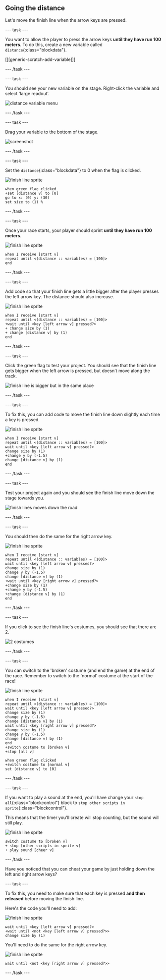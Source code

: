 ## Going the distance

Let's move the finish line when the arrow keys are pressed.

--- task ---

You want to allow the player to press the arrow keys __until they have run 100 meters__. To do this, create a new variable called `distance`{:class="blockdata"}.

[[[generic-scratch-add-variable]]]

--- /task ---

--- task ---

You should see your new variable on the stage. Right-click the variable and select 'large readout'.

![distance variable menu](images/sprint-distance-dispaly.png)

--- /task ---

--- task ---

Drag your variable to the bottom of the stage.

![screenshot](images/sprint-distance-drag.png)

--- /task ---

--- task ---

Set the `distance`{:class="blockdata"} to 0 when the flag is clicked.

![finish line sprite](images/finish-line-sprite.png)

```blocks
when green flag clicked
+set [distance v] to [0]
go to x: (0) y: (30)
set size to (1) %
```

--- /task ---

--- task ---

Once your race starts, your player should sprint __until they have run 100 meters__.

![finish line sprite](images/finish-line-sprite.png)

```blocks
when I receive [start v]
repeat until <(distance :: variables) = [100]>
end 
```

--- /task ---

--- task ---

Add code so that your finish line gets a little bigger after the player presses the left arrow key. The distance should also increase.

![finish line sprite](images/finish-line-sprite.png)

```blocks
when I receive [start v]
repeat until <(distance :: variables) = [100]>
+wait until <key [left arrow v] pressed?>
+ change size by (1)
+ change [distance v] by (1)
end 
```

--- /task ---

--- task ---

Click the green flag to test your project. You should see that the finish line gets bigger when the left arrow is pressed, but doesn't move along the track.

![finish line is bigger but in the same place](images/sprint-line-bug.png)

--- /task ---

--- task ---

To fix this, you can add code to move the finish line down slightly each time a key is pressed.

![finish line sprite](images/finish-line-sprite.png)

```blocks
when I receive [start v]
repeat until <(distance :: variables) = [100]>
wait until <key [left arrow v] pressed?>
change size by (1)
+change y by (-1.5)
change [distance v] by (1)
end 
```

--- /task ---

--- task ---

Test your project again and you should see the finish line move down the stage towards you.

![finish lines moves down the road](images/sprint-line-fix-test.png)

--- /task ---

--- task ---

You should then do the same for the right arrow key.

![finish line sprite](images/finish-line-sprite.png)

```blocks
when I receive [start v]
repeat until <(distance :: variables) = [100]>
wait until <key [left arrow v] pressed?>
change size by (1)
change y by (-1.5)
change [distance v] by (1)
+wait until <key [right arrow v] pressed?>
+change size by (1)
+change y by (-1.5)
+change [distance v] by (1)
end 
```

--- /task ---

--- task ---

If you click to see the finish line's costumes, you should see that there are 2.

![2 costumes](images/sprint-line-costumes.png)

--- /task ---

--- task ---

You can switch to the 'broken' costume (and end the game) at the end of the race. Remember to switch to the 'normal' costume at the start of the race!

![finish line sprite](images/finish-line-sprite.png)

```blocks
when I receive [start v]
repeat until <(distance :: variables) = [100]>
wait until <key [left arrow v] pressed?>
change size by (1)
change y by (-1.5)
change [distance v] by (1)
wait until <key [right arrow v] pressed?>
change size by (1)
change y by (-1.5)
change [distance v] by (1)
end 
+switch costume to [broken v]
+stop [all v]
```

```blocks
when green flag clicked
+switch costume to [normal v]
set [distance v] to [0]
```

--- /task ---

--- task ---

If you want to play a sound at the end, you'll have change your `stop all`{:class="blockcontrol"} block to `stop other scripts in sprite`{:class="blockcontrol"}.

This means that the timer you'll create will stop counting, but the sound will still play.

![finish line sprite](images/finish-line-sprite.png)

```blocks
switch costume to [broken v]
+ stop [other scripts in sprite v]
+ play sound [cheer v]
```

--- /task ---

Have you noticed that you can cheat your game by just holding down the left and right arrow keys?

--- task ---

To fix this, you need to make sure that each key is pressed __and then released__ before moving the finish line.

Here's the code you'll need to add:

![finish line sprite](images/finish-line-sprite.png)

```blocks
wait until <key [left arrow v] pressed?>
+wait until <not <key [left arrow v] pressed?>>
change size by (1)
```

You'll need to do the same for the right arrow key.

![finish line sprite](images/finish-line-sprite.png)

```blocks
wait until <not <key [right arrow v] pressed?>>
```

--- /task ---
